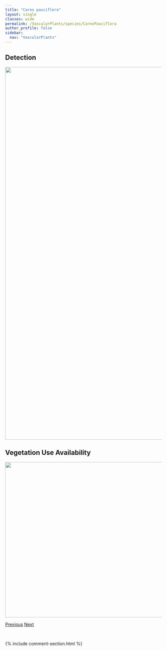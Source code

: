 ```yaml
---
title: "Carex pauciflora"
layout: single
classes: wide
permalink: /VascularPlants/species/CarexPauciflora
author_profile: false
sidebar:
  nav: "VascularPlants"
---
```


<h2>Detection</h2>

<a href="https://drive.google.com/uc?export=view&id=1e2HSmBavIPtt9rtihURMwe1ppeG0tV6w">
<img src="https://drive.google.com/uc?export=view&id=1e2HSmBavIPtt9rtihURMwe1ppeG0tV6w" height = "1200" width = "800">
</a>


<h2>Vegetation Use Availability</h2>

<a href="https://drive.google.com/uc?export=view&id=1-lVcwCUpauU8keqjvqsLsPBZm_jGqAtW">
<img src="https://drive.google.com/uc?export=view&id=1-lVcwCUpauU8keqjvqsLsPBZm_jGqAtW" height = "500" width = "1000">
</a>


<a href="/DevelopmentWebsite/VascularPlants/species/CarexPachystachya" class="pagination--pager" title="Carex pachystachya">Previous</a> <a href="/DevelopmentWebsite/VascularPlants/species/CarexPeckii" class="pagination--pager" title="Carex peckii">Next</a>

<p>&nbsp;</p>

{% include comment-section.html %}
